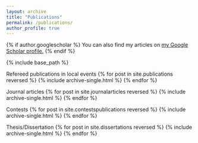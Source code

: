 ```yaml
---
layout: archive
title: "Publications"
permalink: /publications/
author_profile: true
---
```


{% if author.googlescholar %}
  You can also find my articles on <u><a href="{{author.googlescholar}}">my Google Scholar profile</a>.</u>
{% endif %}

{% include base_path %}

Refereed publications in local events
{% for post in site.publications reversed %}
  {% include archive-single.html %}
{% endfor %}

Journal articles
{% for post in site.journalarticles reversed %}
  {% include archive-single.html %}
{% endfor %}

Contests
{% for post in site.contestspublications reversed %}
  {% include archive-single.html %}
{% endfor %}

Thesis/Dissertation
{% for post in site.dissertations reversed %}
  {% include archive-single.html %}
{% endfor %}

